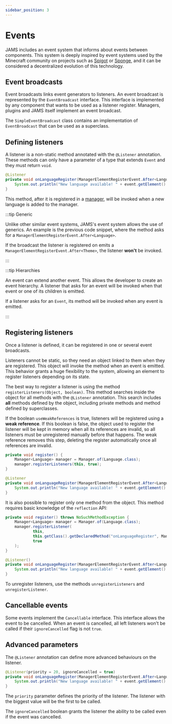 ```yaml
---
sidebar_position: 3
---
```


# Events

JAMS includes an event system that informs about events between components. This system is deeply inspired by event
systems used by the Minecraft community on projects such as  [Spigot](https://www.spigotmc.org/) or
[Sponge](https://www.spongepowered.org/), and it can be considered a decentralized evolution of this technology.

## Event broadcasts

Event broadcasts links event generators to listeners. An event broadcast is represented by the
`EventBroadcast` interface. This interface is implemented by any component that wants to be used as a listener register.
Managers, plugins and JAMS itself implement an event broadcast.

The `SimpleEventBroadcast` class contains an implementation of `EventBroadcast` that can be used as a superclass.

## Defining listeners

A listener is a non-static method annotated with the `@Listener` annotation. These methods can only have a parameter of
a type that extends `Event` and they must return `void`.

```java
@Listener
private void onLanguageRegister(ManagerElementRegisterEvent.After<Language> event) {
    System.out.println("New language available! " + event.getElement().getName());
}
```

This method, after it is registered in a [manager](managers), will be invoked when a new language is added to the
manager.

:::tip Generic

Unlike other similar event systems, JAMS's event system allows the use of generics. An example is the previous code
snippet, where the method asks for a `ManagerElementRegisterEvent.After<Language>`.

If the broadcast the listener is registered on emits a `ManagerElementRegisterEvent.After<Theme>`, the listener
**won't** be invoked.

:::

:::tip Hierarchies

An event can extend another event. This allows the developer to create an event hierarchy. A listener that asks for an
event will be invoked when that event or one of its children is emitted.

If a listener asks for an `Event`, its method will be invoked when any event is emitted.

:::

## Registering listeners

Once a listener is defined, it can be registered in one or several event broadcasts.

Listeners cannot be static, so they need an object linked to them when they are registered. This object will invoke the
method when an event is emitted. This behavior grants a huge flexibility to the system, allowing an element to register
listeners depending on its state.

The best way to register a listener is using the method `registerListeners(Object, boolean)`. This method searches
inside the object for all methods with the `@Listener` annotation. This search includes **all** methods defined by the
object, including private methods and method defined by superclasses.

If the boolean `useWeakReferences` is true, listeners will be registered using a **weak reference**. If this boolean is
false, the object used to register the listener will be kept in memory when all its references are invalid, so all
listeners must be unregistered manually before that happens. The weak reference removes this step, deleting the register
automatically once all references are invalid.

```java
private void register() {
    Manager<Language> manager = Manager.of(Language.class);
    manager.registerListeners(this, true);
}

@Listener
private void onLanguageRegister(ManagerElementRegisterEvent.After<Language> event) {
    System.out.println("New language available! " + event.getElement().getName());
}
```

It is also possible to register only one method from the object. This method requires basic knowledge of
the `reflection` API:

```java
private void register() throws NoSuchMethodException {
    Manager<Language> manager = Manager.of(Language.class);
    manager.registerListener(
            this,
            this.getClass().getDeclaredMethod("onLanguageRegister", ManagerElementRegisterEvent.class),
            true
    );
}

@Listener()
private void onLanguageRegister(ManagerElementRegisterEvent.After<Language> event) {
    System.out.println("New language available! " + event.getElement().getName());
}
```

To unregister listeners, use the methods `unregisterListeners` and `unregisterListener`.

## Cancellable events

Some events implement the `Cancellable` interface. This interface allows the event to be cancelled. When an event is
cancelled, all left listeners won't be called if their `ignoreCancelled` flag is not `true`.

## Advanced parameters

The `@Listener` annotation can define more advanced behaviours on the listener.

```java
@Listener(priority = 20, ignoreCancelled = true)
private void onLanguageRegister(ManagerElementRegisterEvent.After<Language> event) {
    System.out.println("New language available! " + event.getElement().getName());
}
```

The `priority` parameter defines the priority of the listener. The listener with the biggest value will be the first to
be called.

The `ignoreCancelled` boolean grants the listener the ability to be called even if the event was cancelled. 